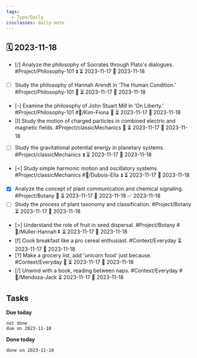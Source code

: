 ```yaml
---
tags:
  - Type/Daily
cssclasses: daily-note
---
```


## 🗓️ 2023-11-18

- [/] Analyze the philosophy of Socrates through Plato's dialogues. #Project/Philosophy-101 ⏫ ⏳ 2023-11-17 📅 2023-11-18
- [ ] Study the philosophy of Hannah Arendt in 'The Human Condition.' #Project/Philosophy-101 🔺 ⏳ 2023-11-17 📅 2023-11-18
- [-] Examine the philosophy of John Stuart Mill in 'On Liberty.' #Project/Philosophy-101 #👤/Kim-Fiona 🔽 ⏳ 2023-11-17 📅 2023-11-18
- [I] Study the motion of charged particles in combined electric and magnetic fields. #Project/classicMechanics 🔽 ⏳ 2023-11-17 📅 2023-11-18
- [ ] Study the gravitational potential energy in planetary systems. #Project/classicMechanics ⏫ ⏳ 2023-11-17 📅 2023-11-18
- [<] Study simple harmonic motion and oscillatory systems. #Project/classicMechanics #👤/Dubois-Ella ⏫ ⏳ 2023-11-17 📅 2023-11-18
- [x] Analyze the concept of plant communication and chemical signaling. #Project/Botany 🔼 ⏳ 2023-11-17 📅 2023-11-18 ✅ 2023-11-18
- [ ] Study the process of plant taxonomy and classification. #Project/Botany ⏳ 2023-11-17 📅 2023-11-18
- [>] Understand the role of fruit in seed dispersal. #Project/Botany #👤/Müller-Hannah ⏬ ⏳ 2023-11-17 📅 2023-11-18
- [f] Cook breakfast like a pro cereal enthusiast. #Context/Everyday ⏳ 2023-11-17 📅 2023-11-18
- [?] Make a grocery list, add 'unicorn food' just because. #Context/Everyday 🔼 ⏳ 2023-11-17 📅 2023-11-18
- [/] Unwind with a book, reading between naps. #Context/Everyday #👤/Mendoza-Jack ⏳ 2023-11-17 📅 2023-11-18

## Tasks

**Due today**

```tasks
not done
due on 2023-11-18
```

**Done today**

```tasks
done on 2023-11-18
```
            